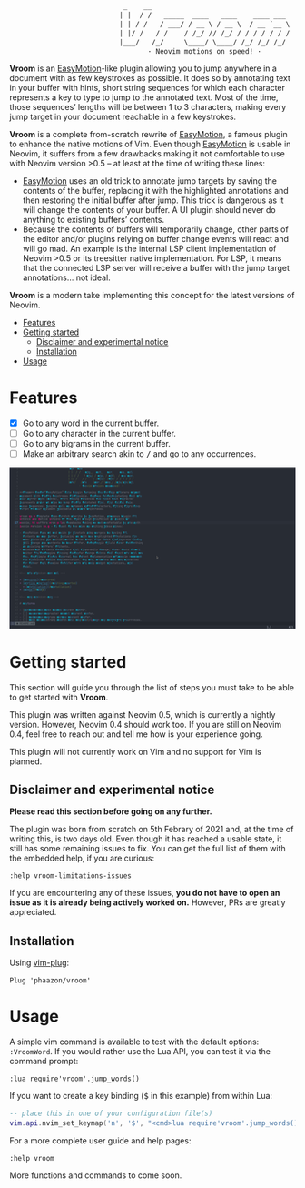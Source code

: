                                 _    __
                               | |  / /   _____  ____   ____    ____ ___
                               | | / /   / ___/ / __ \ / __ \  / __ `__ \
                               | |/ /   / /    / /_/ // /_/ / / / / / / /
                               |___/   /_/     \____/ \____/ /_/ /_/ /_/
                                      · Neovim motions on speed! ·

**Vroom** is an [EasyMotion]-like plugin allowing you to jump anywhere in a
document with as few keystrokes as possible. It does so by annotating text in
your buffer with hints, short string sequences for which each character
represents a key to type to jump to the annotated text. Most of the time,
those sequences’ lengths will be between 1 to 3 characters, making every jump
target in your document reachable in a few keystrokes.

**Vroom** is a complete from-scratch rewrite of [EasyMotion], a famous plugin to
enhance the native motions of Vim. Even though [EasyMotion] is usable in
Neovim, it suffers from a few drawbacks making it not comfortable to use with
Neovim version >0.5 – at least at the time of writing these lines:

- [EasyMotion] uses an old trick to annotate jump targets by saving the
  contents of the buffer, replacing it with the highlighted annotations and
  then restoring the initial buffer after jump. This trick is dangerous as it
  will change the contents of your buffer. A UI plugin should never do anything
  to existing buffers’ contents.
- Because the contents of buffers will temporarily change, other parts of the
  editor and/or plugins relying on buffer change events will react and will go
  mad. An example is the internal LSP client implementation of Neovim >0.5 or
  its treesitter native implementation. For LSP, it means that the connected
  LSP server will receive a buffer with the jump target annotations… not
  ideal.

**Vroom** is a modern take implementing this concept for the latest versions of
Neovim.

<!-- vim-markdown-toc GFM -->

* [Features](#features)
* [Getting started](#getting-started)
  * [Disclaimer and experimental notice](#disclaimer-and-experimental-notice)
  * [Installation](#installation)
* [Usage](#usage)

<!-- vim-markdown-toc -->

# Features

- [x] Go to any word in the current buffer.
- [ ] Go to any character in the current buffer.
- [ ] Go to any bigrams in the current buffer.
- [ ] Make an arbitrary search akin to <kbd>/</kbd> and go to any occurrences.

![](.github/img/jump_words_demo.png)

# Getting started

This section will guide you through the list of steps you must take to be able to get started with **Vroom**.

This plugin was written against Neovim 0.5, which is currently a nightly version. However, Neovim 0.4 should work
too. If you are still on Neovim 0.4, feel free to reach out and tell me how is your experience going.

This plugin will not currently work on Vim and no support for Vim is planned.

## Disclaimer and experimental notice

**Please read this section before going on any further.**

The plugin was born from scratch on 5th Febrary of 2021 and, at the time of writing this, is two days old. Even though
it has reached a usable state, it still has some remaining issues to fix. You can get the full list of them with the
embedded help, if you are curious:

```vim
:help vroom-limitations-issues
```

If you are encountering any of these issues, **you do not have to open an issue as it is already being actively worked
on.** However, PRs are greatly appreciated.

## Installation

Using [vim-plug](https://github.com/junegunn/vim-plug):

```vim
Plug 'phaazon/vroom'
```

# Usage

A simple vim command is available to test with the default options: `:VroomWord`. If you would rather use the Lua API,
you can test it via the command prompt:

```vim
:lua require'vroom'.jump_words()
```

If you want to create a key binding (<kbd>$</kbd> in this example) from within Lua:

```lua
-- place this in one of your configuration file(s)
vim.api.nvim_set_keymap('n', '$', "<cmd>lua require'vroom'.jump_words()<cr>", silent_noremap_opt)
```

For a more complete user guide and help pages:

```vim
:help vroom
```

More functions and commands to come soon.

[EasyMotion]: https://github.com/easymotion/vim-easymotion

